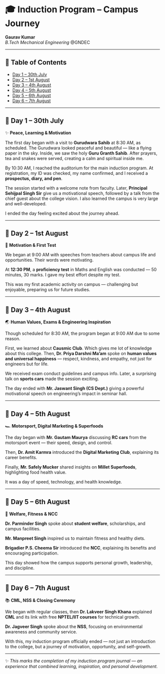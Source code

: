# 🎓 Induction Program – Campus Journey  
**Gaurav Kumar**  
_B.Tech Mechanical Engineering_
@GNDEC

---

## 📌 Table of Contents
- [Day 1 – 30th July](#day-1--30th-july)
- [Day 2 – 1st August](#day-2--1st-august)
- [Day 3 – 4th August](#day-3--4th-august)
- [Day 4 – 5th August](#day-4--5th-august)
- [Day 5 – 6th August](#day-5--6th-august)
- [Day 6 – 7th August](#day-6--7th-august)

---

## 📅 Day 1 – 30th July  
✨ **Peace, Learning & Motivation**  

The first day began with a visit to **Gurudwara Sahib** at 8:30 AM, as scheduled. The Gurudwara looked peaceful and beautiful — like a flying paper in the sky. Inside, we saw the holy **Guru Granth Sahib**. After prayers, tea and snakes were served, creating a calm and spiritual inside me.  

By 10:30 AM, I reached the auditorium for the main induction program. At registration, my ID was checked, my name confirmed, and I received a **prospectus, diary, and pen**.  

The session started with a welcome note from faculty. Later, **Principal Sehijpal Singh Sir** give us a motivational speech, followed by a talk from the chief guest about the college vision. I also learned the campus is very large and well-developed.  

I ended the day feeling excited about the journey ahead.  

---

## 📅 Day 2 – 1st August  
📝 **Motivation & First Test**  

We began at 9:00 AM with speeches from teachers about campus life and opportunities. Their words were motivating.  

At **12:30 PM**, a **proficiency test** in Maths and English was conducted — 50 minutes, 30 marks. I gave my best effort despite my test. 

This was my first academic activity on campus — challenging but enjoyable, preparing us for future studies.  

---

## 📅 Day 3 – 4th August  
🌏 **Human Values, Exams & Engineering Inspiration**  

Though scheduled for 8:30 AM, the program began at 9:00 AM due to some reason.  

First, we learned about **Causmic Club**. Which gives me lot of knowledge about this college. Then, **Dr. Priya Darshni Ma’am** spoke on **human values and universal happiness** — respect, kindness, and empathy, not just for engineers but for life.  

We received exam conduct guidelines and campus info. Later, a surprising talk on **sports cars** made the session exciting.  

The day ended with **Mr. Jaswant Singh (CS Dept.)** giving a powerful motivational speech on engineering’s impact in seminar hall.  

---

## 📅 Day 4 – 5th August  
🏎 **Motorsport, Digital Marketing & Superfoods**  

The day began with **Mr. Gautam Maurya** discussing **RC cars** from the motorsport event — their speed, design, and control.  

Then, **Dr. Amit Karmra** introduced the **Digital Marketing Club**, explaining its career benefits.  

Finally, **Mr. Safely Mucker** shared insights on **Millet Superfoods**, highlighting food health value.  

It was a day of speed, technology, and health knowledge.  

---

## 📅 Day 5 – 6th August  
💪 **Welfare, Fitness & NCC**  

**Dr. Parminder Singh** spoke about **student welfare**, scholarships, and campus facilities.  

**Mr. Manpreet Singh** inspired us to maintain fitness and healthy diets.  

**Brigadier P.S. Cheema Sir** introduced the **NCC**, explaining its benefits and encouraging participation.  

This day showed how the campus supports personal growth, leadership, and discipline.  

---

## 📅 Day 6 – 7th August  
📚 **CML, NSS & Closing Ceremony**  

We began with regular classes, then **Dr. Lakveer Singh Khana** explained **CML** and its link with free **NPTEL/IIT courses** for technical growth.  

**Dr. Jagveer Singh** spoke about the **NSS**, focusing on environmental awareness and community service.  

With this, my induction program officially ended — not just an introduction to the college, but a journey of motivation, opportunity, and self-growth.  

---

✨ _This marks the completion of my induction program journal — an experience that combined learning, inspiration, and personal development._